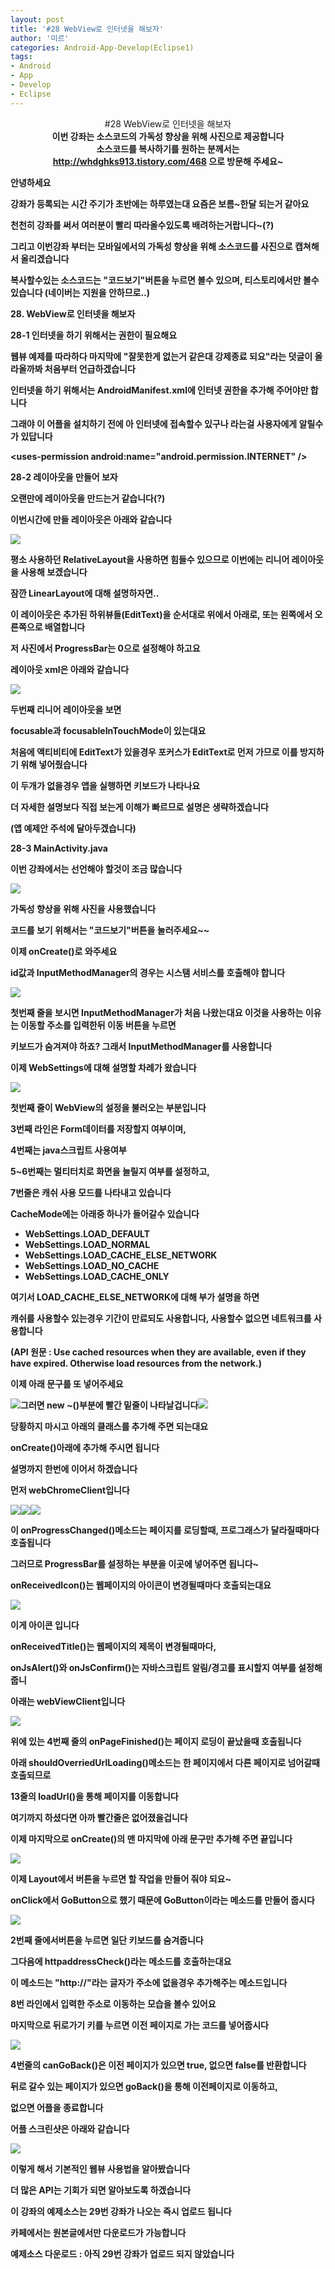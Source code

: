 ```yaml
---
layout: post
title: '#28 WebView로 인터넷을 해보자'
author: '미르'
categories: Android-App-Develop(Eclipse1)
tags:
- Android
- App
- Develop
- Eclipse
---
```



<script> location.href='https://cafe.naver.com/develoid/377890' ; </script>

<p><center >#28 WebView로 인터넷을 해보자<b></center><center >이번 강좌는 소스코드의 가독성 향상을 위해 사진으로 제공합니다</center><center >소스코드를 복사하기를 원하는 분께서는</center><center ><a href="http://whdghks913.tistory.com/468">http://whdghks913.tistory.com/468</a> 으로 방문해 주세요~</center></p><p>안녕하세요</p><p>강좌가 등록되는 시간 주기가 초반에는 하루였는대 요즘은 보름~한달 되는거 같아요</p><p>천천히 강좌를 써서 여러분이 빨리 따라올수있도록 배려하는거랍니다~(?)</p><p>그리고 이번강좌 부터는 모바일에서의 가독성 향상을 위해 소스코드를 사진으로 캡쳐해서 올리겠습니다</p><p>복사할수있는 소스코드는 "코드보기"버튼을 누르면 볼수 있으며, 티스토리에서만 볼수있습니다 (네이버는 지원을 안하므로..)</p><p><b>28. WebView로 인터넷을 해보자</b></p><p>28-1 인터넷을 하기 위해서는 권한이 필요해요</p><p>웹뷰 예제를 따라하다 마지막에 "잘못한게 없는거 같은대 강제종료 되요"라는 덧글이 올라올까봐 처음부터 언급하겠습니다</p><p>인터넷을 하기 위해서는 AndroidManifest.xml에 인터넷 권한을 추가해 주어야만 합니다</p><p>그래야 이 어플을 설치하기 전에 아 인터넷에 접속할수 있구나 라는걸 사용자에게 알릴수가 있답니다</p><p>&lt;uses-permission android:name="android.permission.INTERNET" /&gt;<b></p><p>28-2 레이아웃을 만들어 보자</p><p>오랜만에 레이아웃을 만드는거 같습니다(?)</p><p>이번시간에 만들 레이아웃은 아래와 같습니다</p><p><img src="https://cafeptthumb-phinf.pstatic.net/20140213_149/whdghks913_1392273569038KT19s_PNG/1.PNG?type=w740"><b></p><p>평소 사용하던&nbsp;RelativeLayout을 사용하면 힘들수 있으므로 이번에는 리니어 레이아웃을 사용해 보겠습니다</p><p>잠깐&nbsp;LinearLayout에 대해 설명하자면..</p><p>이 레이아웃은 추가된 하위뷰들(EditText)을 순서대로 위에서 아래로, 또는 왼쪽에서 오른쪽으로 배열합니다</p><p>저 사진에서 ProgressBar는 0으로 설정해야 하고요</p><p></p><p>레이아웃 xml은 아래와 같습니다</p><p><img src="https://cafeptthumb-phinf.pstatic.net/20140213_222/whdghks913_1392273596061e0wbl_PNG/0.PNG?type=w740"><b><b></p><p>두번째 리니어 레이아웃을 보면</p><p>focusable과 focusableInTouchMode이 있는대요</p><p>처음에 액티비티에 EditText가 있을경우 포커스가 EditText로 먼저 가므로 이를 방지하기 위해 넣어줬습니다</p><p>이 두개가 없을경우 앱을 실행하면 키보드가 나타나요</p><p></p><p>더 자세한 설명보다 직접 보는게 이해가 빠르므로 설명은 생략하겠습니다</p><p>(앱 예제안 주석에 달아두겠습니다)</p><p>28-3 MainActivity.java</p><p>이번 강좌에서는 선언해야 할것이 조금 많습니다</p><p><b><img src="https://cafeptthumb-phinf.pstatic.net/20140213_243/whdghks913_13922735962088ymdH_PNG/1.PNG?type=w740"><b><b></p><p>가독성 향상을 위해 사진을 사용했습니다</p><p>코드를 보기 위해서는 "코드보기"버튼을 눌러주세요~~</p><p>이제 onCreate()로 와주세요</p><p>id값과 InputMethodManager의 경우는 시스탬 서비스를 호출해야 합니다</p><p><b><img src="https://cafeptthumb-phinf.pstatic.net/20140213_163/whdghks913_1392273596326Kak9t_PNG/2.PNG?type=w740"><b><b></p><p>첫번째 줄을 보시면 InputMethodManager가 처음 나왔는대요 이것을 사용하는 이유는 이동할 주소를 입력한뒤 이동 버튼을 누르면</p><p>키보드가 숨겨져야 하죠? 그래서&nbsp;InputMethodManager를 사용합니다</p><p>이제&nbsp;WebSettings에 대해 설명할 차례가 왔습니다</p><p><b><img src="https://cafeptthumb-phinf.pstatic.net/20140213_298/whdghks913_1392273596431FuFOF_PNG/3.PNG?type=w740"><b><b></p><p>첫번째 줄이 WebView의 설정을 불러오는 부분입니다</p><p>3번째 라인은 Form데이터를 저장할지 여부이며,</p><p>4번째는 java스크립트 사용여부</p><p>5~6번째는 멀티터치로 화면을 늘릴지 여부를 설정하고,</p><p>7번줄은 캐쉬 사용 모드를 나타내고 있습니다</p><p>CacheMode에는 아래중 하나가 들어갈수 있습니다</p><ul ><li >WebSettings.LOAD_DEFAULT</li><li >WebSettings.LOAD_NORMAL</li><li >WebSettings.LOAD_CACHE_ELSE_NETWORK</li><li >WebSettings.LOAD_NO_CACHE</li><li >WebSettings.LOAD_CACHE_ONLY</li></ul><p>여기서&nbsp;LOAD_CACHE_ELSE_NETWORK에 대해 부가 설명을 하면</p><p>캐쉬를 사용할수 있는경우 기간이 만료되도 사용합니다, 사용할수 없으면 네트워크를 사용합니다</p><p>(API 원문 :&nbsp;Use cached resources when they are available, even if they have expired. Otherwise load resources from the network.)</p><p>이제 아래 문구를 또 넣어주세요</p><p><b><img src="https://cafeptthumb-phinf.pstatic.net/20140213_215/whdghks913_1392273596519gE0yl_PNG/4.PNG?type=w740"><b><b>그러면 new ~()부분에 빨간 밑줄이 나타날겁니다<b><b><img src="https://cafeptthumb-phinf.pstatic.net/20140213_279/whdghks913_1392273596628wCReu_PNG/4-1.PNG?type=w740"><b><b></p><p>당황하지 마시고 아래의 클래스를 추가해 주면 되는대요</p><p>onCreate()아래에 추가해 주시면 됩니다</p><p>설명까지 한번에 이어서 하겠습니다</p><p>먼저 webChromeClient입니다</p><p><b><img src="https://cafeptthumb-phinf.pstatic.net/20140213_272/whdghks913_1392273596744DOnuU_PNG/5.PNG?type=w740"><b><img src="https://cafeptthumb-phinf.pstatic.net/20140213_64/whdghks913_1392275711792cv0D3_PNG/11.PNG?type=w740"><b><b><img src="https://cafeptthumb-phinf.pstatic.net/20140213_245/whdghks913_1392275711966wjKRH_PNG/12.PNG?type=w740"><b><b></p><p>이 onProgressChanged()메소드는 페이지를 로딩할때, 프로그래스가 달라질때마다 호출됩니다</p><p>그러므로 ProgressBar를 설정하는 부분을 이곳에 넣어주면 됩니다~</p><p></p><p>onReceivedIcon()는 웹페이지의 아이콘이 변경될때마다 호출되는대요</p><p></p><p><img src="https://cafeptthumb-phinf.pstatic.net/20140213_278/whdghks913_13922757120601AozS_PNG/%C4%B8%C3%B3.PNG?type=w740"></p><p>이게 아이콘 입니다</p><p>onReceivedTitle()는 웹페이지의 제목이 변경될때마다,</p><p>onJsAlert()와&nbsp;onJsConfirm()는 자바스크립트 알림/경고를 표시할지 여부를 설정해줍니</p><p>아래는 webViewClient입니다</p><p><b><img src="https://cafeptthumb-phinf.pstatic.net/20140213_33/whdghks913_13922735968478QPB9_PNG/6.PNG?type=w740"><b><b></p><p>위에 있는 4번째 줄의 onPageFinished()는 페이지 로딩이 끝났을때 호출됩니다<b></p><p>아래 shouldOverriedUrlLoading()메소드는 한 페이지에서 다른 페이지로 넘어갈때 호출되므로</p><p>13줄의 loadUrl()을 통해 페이지를 이동합니다</p><p>여기까지 하셨다면 아까 빨간줄은 없어졌을겁니다</p><p>이제 마지막으로 onCreate()의 맨 마지막에 아래 문구만 추가해 주면 끝입니다</p><p><b><img src="https://cafeptthumb-phinf.pstatic.net/20140213_292/whdghks913_1392273596936XKjLs_PNG/7.PNG?type=w740"><b><b></p><p>이제 Layout에서 버튼을 누르면 할 작업을 만들어 줘야 되요~</p><p>onClick에서 GoButton으로 했기 때문에 GoButton이라는 메소드를 만들어 줍시다</p><p><b><img src="https://cafeptthumb-phinf.pstatic.net/20140213_291/whdghks913_13922735970742R5g6_PNG/8.PNG?type=w740"><b><b></p><p>2번째 줄에서버튼을 누르면 일단 키보드를 숨겨줍니다</p><p>그다음에&nbsp;httpaddressCheck()라는 메소드를 호출하는대요</p><p>이 메소드는 "http://"라는 글자가 주소에 없을경우 추가해주는 메소드입니다</p><p>8번 라인에서 입력한 주소로 이동하는 모습을 볼수 있어요</p><p>마지막으로 뒤로가기 키를 누르면 이전 페이지로 가는 코드를 넣어줍시다</p><p><b><img src="https://cafeptthumb-phinf.pstatic.net/20140213_176/whdghks913_1392273597160j01Xv_PNG/9.PNG?type=w740"><b></p><p>4번줄의 canGoBack()은 이전 페이지가 있으면 true, 없으면 false를 반환합니다</p><p>뒤로 갈수 있는 페이지가 있으면 goBack()을 통해 이전페이지로 이동하고,</p><p>없으면 어플을 종료합니다</p><p>어플 스크린샷은 아래와 같습니다</p><p><img src="https://cafeptthumb-phinf.pstatic.net/20140213_105/whdghks913_1392273801716RqNls_PNG/device-2014-02-13-144443.png?type=w740"><b></p><p>이렇게 해서 기본적인 웹뷰 사용법을 알아봤습니다</p><p>더 많은 API는 기회가 되면 알아보도록 하겠습니다</p><p></p><p><b><p>이 강좌의 예제소스는 29번 강좌가&nbsp;나오는 즉시 업로드 됩니다</p><p>카페에서는 원본글에서만 다운로드가 가능합니다</p><p>예제소스 다운로드 : 아직 29번 강좌가 업로드 되지 않았습니다</p></p></p>
